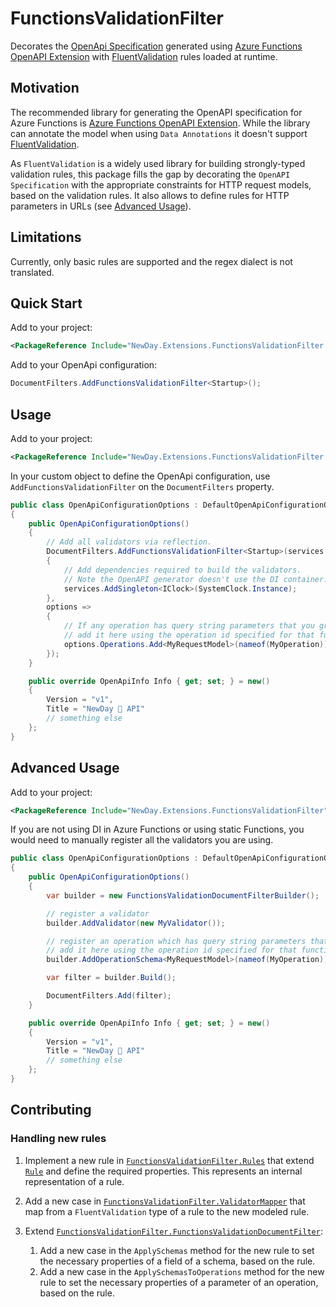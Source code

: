 # FunctionsValidationFilter

Decorates the [OpenApi Specification](https://swagger.io/specification/) generated using [Azure Functions OpenAPI Extension](https://github.com/Azure/azure-functions-openapi-extension) with [FluentValidation](https://docs.fluentvalidation.net/en/latest/) rules loaded at runtime.

## Motivation

The recommended library for generating the OpenAPI specification for Azure Functions is [Azure Functions OpenAPI Extension](https://github.com/Azure/azure-functions-openapi-extension). While the library can annotate the model when using `Data Annotations` it doesn't support [FluentValidation](https://docs.fluentvalidation.net/en/latest/).

As `FluentValidation` is a widely used library for building strongly-typed validation rules, this package fills the gap by decorating the `OpenAPI Specification` with the appropriate constraints for HTTP request models, based on the validation rules. It also allows to define rules for HTTP parameters in URLs (see [Advanced Usage](#advanced-usage)).

## Limitations

Currently, only basic rules are supported and the regex dialect is not translated.

## Quick Start

Add to your project:

```xml
<PackageReference Include="NewDay.Extensions.FunctionsValidationFilter.DependencyInjection" Version="0.1.8" />
```

Add to your OpenApi configuration:

```csharp
DocumentFilters.AddFunctionsValidationFilter<Startup>();
```

## Usage

Add to your project:

```xml
<PackageReference Include="NewDay.Extensions.FunctionsValidationFilter.DependencyInjection" Version="0.1.8" />
```

In your custom object to define the OpenApi configuration, use `AddFunctionsValidationFilter` on the `DocumentFilters` property.

```csharp
public class OpenApiConfigurationOptions : DefaultOpenApiConfigurationOptions
{
    public OpenApiConfigurationOptions()
    {
        // Add all validators via reflection.
        DocumentFilters.AddFunctionsValidationFilter<Startup>(services =>
        {
            // Add dependencies required to build the validators.
            // Note the OpenAPI generator doesn't use the DI container.
            services.AddSingleton<IClock>(SystemClock.Instance);
        },
        options =>
        {
            // If any operation has query string parameters that you group into an object and use a validator,
            // add it here using the operation id specified for that function endpoint with [OpenApiOperation(operationId: nameof(MyOperation))]
            options.Operations.Add<MyRequestModel>(nameof(MyOperation));
        });
    }

    public override OpenApiInfo Info { get; set; } = new()
    {
        Version = "v1",
        Title = "NewDay 🥳 API"
        // something else
    };
}
```

## Advanced Usage

Add to your project:

```xml
<PackageReference Include="NewDay.Extensions.FunctionsValidationFilter" Version="0.1.8" />
```

If you are not using DI in Azure Functions or using static Functions, you would need to manually register all the validators you are using.

```csharp
public class OpenApiConfigurationOptions : DefaultOpenApiConfigurationOptions
{
    public OpenApiConfigurationOptions()
    {
        var builder = new FunctionsValidationDocumentFilterBuilder();

        // register a validator
        builder.AddValidator(new MyValidator());

        // register an operation which has query string parameters that you group into an object and use a validator,
        // add it here using the operation id specified for that function endpoint with [OpenApiOperation(operationId: nameof(MyOperation))]
        builder.AddOperationSchema<MyRequestModel>(nameof(MyOperation))

        var filter = builder.Build();

        DocumentFilters.Add(filter);
    }

    public override OpenApiInfo Info { get; set; } = new()
    {
        Version = "v1",
        Title = "NewDay 🥳 API"
        // something else
    };
}
```

## Contributing

### Handling new rules

1. Implement a new rule in [`FunctionsValidationFilter.Rules`](https://github.com/NewDayTechnology/NewDay.Extensions.FunctionsValidationFilter/tree/main/src/FunctionsValidationFilter/Rules) that extend [`Rule`](https://github.com/NewDayTechnology/NewDay.Extensions.FunctionsValidationFilter/blob/main/src/FunctionsValidationFilter/Rules/Rule.cs) and define the required properties. This represents an internal representation of a rule.

1. Add a new case in [`FunctionsValidationFilter.ValidatorMapper`](https://github.com/NewDayTechnology/NewDay.Extensions.FunctionsValidationFilter/blob/main/src/FunctionsValidationFilter/ValidatorMapper.cs) that map from a `FluentValidation` type of a rule to the new modeled rule.

1. Extend [`FunctionsValidationFilter.FunctionsValidationDocumentFilter`](https://github.com/NewDayTechnology/NewDay.Extensions.FunctionsValidationFilter/blob/main/src/FunctionsValidationFilter/FunctionsValidationDocumentFilter.cs):
    1. Add a new case in the `ApplySchemas` method for the new rule to set the necessary properties of a field of a schema, based on the rule.
    1. Add a new case in the `ApplySchemasToOperations` method for the new rule to set the necessary properties of a parameter of an operation, based on the rule.
